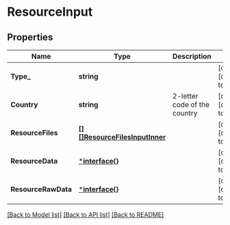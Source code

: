 # ResourceInput

## Properties
Name | Type | Description | Notes
------------ | ------------- | ------------- | -------------
**Type_** | **string** |  | [optional] [default to null]
**Country** | **string** | 2-letter code of the country | [optional] [default to null]
**ResourceFiles** | [**[][]ResourceFilesInputInner**](array.md) |  | [optional] [default to null]
**ResourceData** | [***interface{}**](interface{}.md) |  | [optional] [default to null]
**ResourceRawData** | [***interface{}**](interface{}.md) |  | [optional] [default to null]

[[Back to Model list]](../README.md#documentation-for-models) [[Back to API list]](../README.md#documentation-for-api-endpoints) [[Back to README]](../README.md)

